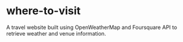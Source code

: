 # where-to-visit
A travel website built using OpenWeatherMap and Foursquare API to retrieve weather and venue information.
